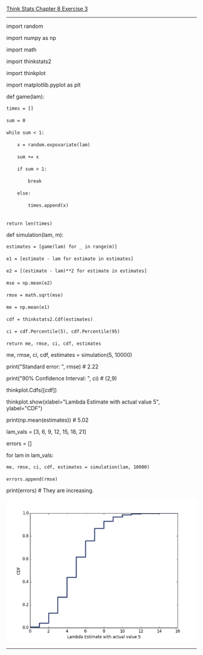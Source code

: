 [Think Stats Chapter 8 Exercise 3](http://greenteapress.com/thinkstats2/html/thinkstats2009.html#toc77)

---

import random

import numpy as np

import math

import thinkstats2

import thinkplot

import matplotlib.pyplot as plt

def game(lam):

	times = []

	sum = 0

	while sum < 1:

		x = random.expovariate(lam)

		sum += x

		if sum > 1:

			break

		else:

			times.append(x)
		

	return len(times)


def simulation(lam, m):

	estimates = [game(lam) for _ in range(m)]

	e1 = [estimate - lam for estimate in estimates]

	e2 = [(estimate - lam)**2 for estimate in estimates]

	mse = np.mean(e2)

	rmse = math.sqrt(mse)

	me = np.mean(e1)

	cdf = thinkstats2.Cdf(estimates)

	ci = cdf.Percentile(5), cdf.Percentile(95)

	return me, rmse, ci, cdf, estimates


me, rmse, ci, cdf, estimates = simulation(5, 10000)

print("Standard error: ", rmse)  # 2.22

print("90% Confidence Interval: ", ci)  # (2,9)

thinkplot.Cdfs([cdf])

thinkplot.show(xlabel="Lambda Estimate with actual value 5", ylabel="CDF")

print(np.mean(estimates))  # 5.02

lam_vals = [3, 6, 9, 12, 15, 18, 21]

errors = []

for lam in lam_vals:

	me, rmse, ci, cdf, estimates = simulation(lam, 10000)

	errors.append(rmse)


print(errors) # They are increasing.

![alt text](https://github.com/unif2/dsp/blob/master/exercise10.png "Sampling Distribution for lambda")


---
